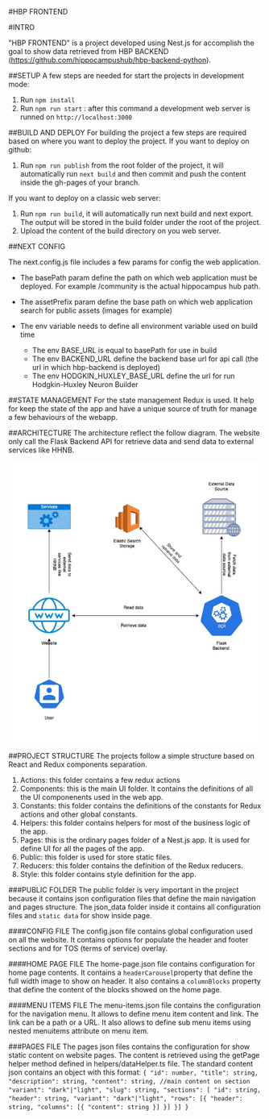 #HBP FRONTEND

#INTRO

"HBP FRONTEND" is a project developed using Nest.js for accomplish the goal to show data retrieved from HBP BACKEND (https://github.com/hippocampushub/hbp-backend-python).

##SETUP
A few steps are needed for start the projects in development mode:
1. Run `npm install`
2. Run `npm run start` : after this command a development web server is runned on `http://localhost:3000`


##BUILD AND DEPLOY
For building the project a few steps are required based on where you want to deploy the project.
If you want to deploy on github:
1. Run `npm run publish` from the root folder of the project, it will automatically run `next build` and then commit and push the content inside the gh-pages of your branch.

If you want to deploy on a classic web server:
1. Run `npm run build`, it will automatically run next build and next export. The output will be stored in the build folder under the root of the project.
2. Upload the content of the build directory on you web server. 

##NEXT CONFIG

The next.config.js file includes a few params for config the web application.

- The basePath param define the path on which web application must be deployed. For example /community is the actual hippocampus hub path.

- The assetPrefix param define the base path on which web application search for public assets (images for example)

- The env variable needs to define all environment variable used on build time 
    - The env BASE_URL is equal to basePath for use in build
    - The env BACKEND_URL define the backend base url for api call (the url in which hbp-backend is deployed)
    - The env HODGKIN_HUXLEY_BASE_URL define the url for run Hodgkin-Huxley Neuron Builder
  
##STATE MANAGEMENT
For the state management Redux is used. It help for keep the state of the app and have a unique source of truth for manage a few behaviours of the webapp.

##ARCHITECTURE
The architecture reflect the follow diagram.
The website only call the Flask Backend API for retrieve data and send data to external services like HHNB.

![architecture](architecture.jpg)

##PROJECT STRUCTURE
The projects follow a simple structure based on React and Redux components separation.
1. Actions: this folder contains a few redux actions
2. Components: this is the main UI folder. It contains the definitions of all the UI componenents used in the web app.
3. Constants: this folder contains the definitions of the constants for Redux actions and other global constants.
4. Helpers: this folder contains helpers for most of the business logic of the app.
5. Pages: this is the ordinary pages folder of a Nest.js app. It is used for define UI for all the pages of the app.
6. Public: this folder is used for store static files.
7. Reducers: this folder contains the definition of the Redux reducers.
8. Style: this folder contains style definition for the app.

###PUBLIC FOLDER
The public folder is very important in the project because it contains json configuration files that define the main navigation and pages structure.
The json_data folder inside it contains all configuration files and `static data` for show inside page.

####CONFIG FILE
The config.json file contains global configuration used on all the website.
It contains options for populate the header and footer sections and for TOS (terms of service) overlay.

####HOME PAGE FILE
The home-page.json file contains configuration for home page contents.
It contains a `headerCarousel`property that define the full width image to show on header.
It also contains a `columnBlocks` property that define the content of the blocks showed on the home page.

####MENU ITEMS FILE
The menu-items.json file contains the configuration for the navigation menu.
It allows to define menu item content and link.
The link can be a path or a URL.
It also allows to define sub menu items using nested menuitems attribute on menu item.

###PAGES FILE
The pages json files contains the configuration for show static content on website pages.
The content is retrieved using the getPage helper method defined in helpers/dataHelper.ts file.
The standard content json contains an object with this format:
`{
  "id": number,
  "title": string,
  "description": string,
  "content": string, //main content on section
  "variant": "dark"|"light",
  "slug": string,
  "sections": [
    "id": string,
    "header": string,
    "variant": "dark"|"light",
    "rows": [{
       "header": string,
       "columns": [{
            "content": string
       }]
    }]
  }]
}`

